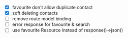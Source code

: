 * [x] favourite don't allow duplicate contact
* [x] soft deleting contacts
* [ ] remove route model binding
* [ ] error response for favourite & search
* [ ] use favourite Resource instead of response()->json()
